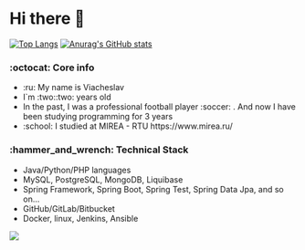 <h1> Hi there 👋 </h1>

[![Top Langs](https://github-readme-stats.vercel.app/api/top-langs/?username=Slavko13)](https://github.com/anuraghazra/github-readme-stats)
[![Anurag's GitHub stats](https://github-readme-stats.vercel.app/api?username=Slavko13)](https://github.com/anuraghazra/github-readme-stats)
  


<h3> :octocat: Core info </h3>
<ul> 
  <li>  :ru: My name is Viacheslav </li>
  <li> I`m :two::two: years old </li>
  <li> In the past, I was a professional football player :soccer: . And now I have been studying programming for 3 years </li>
  <li> :school: I studied at MIREA - RTU https://www.mirea.ru/ 
</ul>

<h3> :hammer_and_wrench: Technical Stack </h3>

<ul> 
  <li>  Java/Python/PHP languages </li>
  <li> MySQL, PostgreSQL, MongoDB, Liquibase </li>
  <li> Spring Framework, Spring Boot, Spring Test, Spring Data Jpa, and so on... </li>
  <li> GitHub/GitLab/Bitbucket </li>
  <li> Docker, linux, Jenkins, Ansible</li>
</ul>
 


  
  ![](https://komarev.com/ghpvc/?username=Slavko13&style=flat-square)


